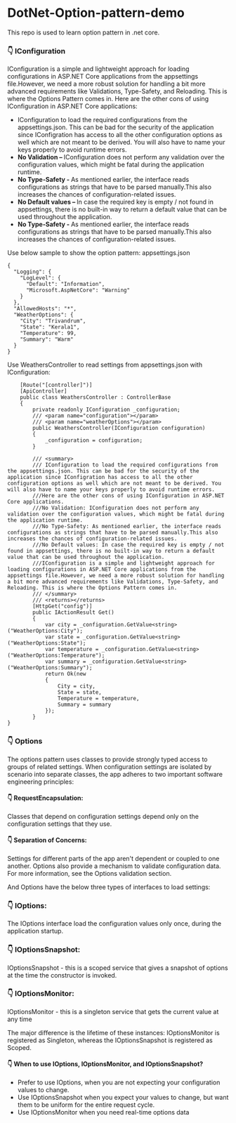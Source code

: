 # DotNet-Option-pattern-demo
This repo is used to learn option pattern in .net core.

### 👇 IConfiguration
IConfiguration is a simple and lightweight approach for loading configurations in ASP.NET Core applications from the appsettings file.However, we need a more robust solution for handling a bit more advanced requirements like Validations, Type-Safety, and Reloading. This is where the Options Pattern comes in.
Here are the other cons of using IConfiguration in ASP.NET Core applications:
<ul>
  <li>IConfiguration to load the required configurations from the appsettings.json. This can be bad for the security of the application since IConfigration has access to all the other configuration options as well which are not meant to be derived. You will also have to name your keys properly to avoid runtime errors.</li>
  <li><strong>No Validation – </strong>IConfiguration does not perform any validation over the configuration values, which might be fatal during the application runtime.</li>
  <li><strong>No Type-Safety - </strong>As mentioned earlier, the interface reads configurations as strings that have to be parsed manually.This also increases the chances of configuration-related issues.</li>
  <li><strong>No Default values – </strong>In case the required key is empty / not found in appsettings, there is no built-in way to return a default value that can be used throughout the application.</li>
  <li><strong>No Type-Safety - </strong>As mentioned earlier, the interface reads configurations as strings that have to be parsed manually.This also increases the chances of configuration-related issues.</li>
</ul>
Use below sample to show the option pattern:
appsettings.json

```
{
  "Logging": {
    "LogLevel": {
      "Default": "Information",
      "Microsoft.AspNetCore": "Warning"
    }
  },
  "AllowedHosts": "*",
  "WeatherOptions": {
    "City": "Trivandrum",
    "State": "Kerala1",
    "Temperature": 99,
    "Summary": "Warm"
  }
}
```
Use WeathersController to read settings from appsettings.json with IConfiguration:

```
    [Route("[controller]")]
    [ApiController]
    public class WeathersController : ControllerBase
    {
        private readonly IConfiguration _configuration;
        /// <param name="configuration"></param>
        /// <param name="weatherOptions"></param>
        public WeathersController(IConfiguration configuration)
        {
            _configuration = configuration;
        }

        /// <summary>
        /// IConfiguration to load the required configurations from the appsettings.json. This can be bad for the security of the application since IConfigration has access to all the other configuration options as well which are not meant to be derived. You will also have to name your keys properly to avoid runtime errors.
        ///Here are the other cons of using IConfiguration in ASP.NET Core applications.
        ///No Validation: IConfiguration does not perform any validation over the configuration values, which might be fatal during the application runtime.
        ///No Type-Safety: As mentioned earlier, the interface reads configurations as strings that have to be parsed manually.This also increases the chances of configuration-related issues.
        ///No Default values: In case the required key is empty / not found in appsettings, there is no built-in way to return a default value that can be used throughout the application.
        ///IConfiguration is a simple and lightweight approach for loading configurations in ASP.NET Core applications from the appsettings file.However, we need a more robust solution for handling a bit more advanced requirements like Validations, Type-Safety, and Reloading. This is where the Options Pattern comes in.
        /// </summary>
        /// <returns></returns>
        [HttpGet("config")]
        public IActionResult Get()
        {
            var city = _configuration.GetValue<string>("WeatherOptions:City");
            var state = _configuration.GetValue<string>("WeatherOptions:State");
            var temperature = _configuration.GetValue<string>("WeatherOptions:Temperature");
            var summary = _configuration.GetValue<string>("WeatherOptions:Summary");
            return Ok(new
            {
                City = city,
                State = state,
                Temperature = temperature,
                Summary = summary
            });
        }
}
```
### 👇 Options
The options pattern uses classes to provide strongly typed access to groups of related settings. When configuration settings are isolated by scenario into separate classes, the app adheres to two important software engineering principles:

#### 👇 RequestEncapsulation:
Classes that depend on configuration settings depend only on the configuration settings that they use.
#### 👇 Separation of Concerns:
Settings for different parts of the app aren't dependent or coupled to one another.
Options also provide a mechanism to validate configuration data. For more information, see the Options validation section.

And Options have the below three types of interfaces to load settings:
### 👇 IOptions:
The IOptions interface load the configuration values only once, during the application startup.
### 👇 IOptionsSnapshot:
IOptionsSnapshot - this is a scoped service that gives a snapshot of options at the time the constructor is invoked.
### 👇 IOptionsMonitor:
IOptionsMonitor - this is a singleton service that gets the current value at any time

The major difference is the lifetime of these instances:
IOptionsMonitor is registered as Singleton, whereas the IOptionsSnapshot is registered as Scoped.
#### 👇 When to use IOptions, IOptionsMonitor, and IOptionsSnapshot?
<ul>
  <li>Prefer to use IOptions, when you are not expecting your configuration values to change.</li>
  <li>Use IOptionsSnapshot when you expect your values to change, but want them to be uniform for the entire request cycle.</li>
  <li>Use IOptionsMonitor when you need real-time options data</li>
</ul>

